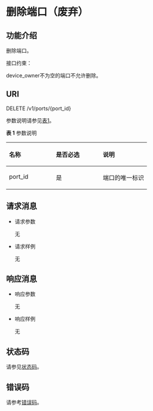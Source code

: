 # 删除端口（废弃）<a name="vpc_port03_0005"></a>

## 功能介绍<a name="zh-cn_topic_0030591059_section5810725"></a>

删除端口。

接口约束：

device\_owner不为空的端口不允许删除。

## URI<a name="zh-cn_topic_0030591059_section52296527"></a>

DELETE /v1/ports/\{port\_id\}

参数说明请参见[表1](#table45251091)。

**表 1**  参数说明

<a name="table45251091"></a>
<table><thead align="left"><tr id="row25040094"><th class="cellrowborder" valign="top" width="33.33333333333333%" id="mcps1.2.4.1.1"><p id="p14981763"><a name="p14981763"></a><a name="p14981763"></a>名称</p>
</th>
<th class="cellrowborder" valign="top" width="33.33333333333333%" id="mcps1.2.4.1.2"><p id="p5563313"><a name="p5563313"></a><a name="p5563313"></a>是否必选</p>
</th>
<th class="cellrowborder" valign="top" width="33.33333333333333%" id="mcps1.2.4.1.3"><p id="p47975183"><a name="p47975183"></a><a name="p47975183"></a>说明</p>
</th>
</tr>
</thead>
<tbody><tr id="row60784581"><td class="cellrowborder" valign="top" width="33.33333333333333%" headers="mcps1.2.4.1.1 "><p id="p24604028"><a name="p24604028"></a><a name="p24604028"></a>port_id</p>
</td>
<td class="cellrowborder" valign="top" width="33.33333333333333%" headers="mcps1.2.4.1.2 "><p id="p46769243"><a name="p46769243"></a><a name="p46769243"></a>是</p>
</td>
<td class="cellrowborder" valign="top" width="33.33333333333333%" headers="mcps1.2.4.1.3 "><p id="p30212363"><a name="p30212363"></a><a name="p30212363"></a>端口的唯一标识</p>
</td>
</tr>
</tbody>
</table>

## 请求消息<a name="zh-cn_topic_0030591059_section8160310"></a>

-   请求参数

    无

-   请求样例

    无


## 响应消息<a name="zh-cn_topic_0030591059_section6333933"></a>

-   响应参数

    无

-   响应样例

    无


## 状态码<a name="section31981619"></a>

请参见[状态码](状态码.md)。

## 错误码<a name="section85821649202813"></a>

请参考[错误码](错误码.md)。

